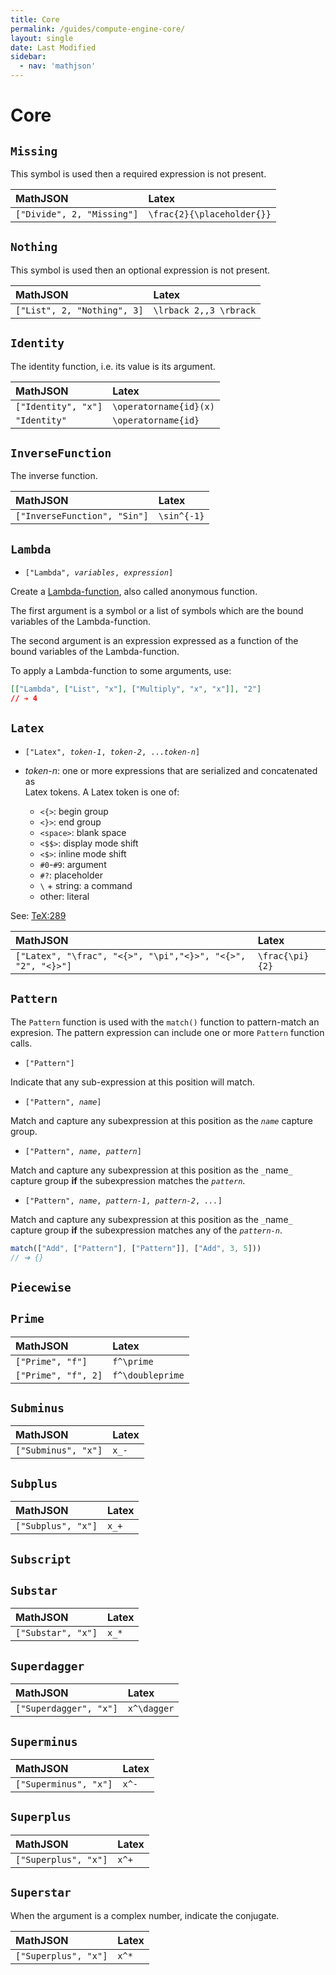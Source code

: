 ```yaml
---
title: Core
permalink: /guides/compute-engine-core/
layout: single
date: Last Modified
sidebar:
  - nav: 'mathjson'
---
```

<script type='module'>
    import {renderMathInDocument} from '//unpkg.com/mathlive/dist/mathlive.mjs';
    renderMathInDocument();
</script>

# Core


## `Missing`

This symbol is used then a required expression is not present.

| MathJSON                   | Latex                      |
| :------------------------- | :------------------------- |
| `["Divide", 2, "Missing"]` | `\frac{2}{\placeholder{}}` |

## `Nothing`

This symbol is used then an optional expression is not present.

| MathJSON                    | Latex                  |
| :-------------------------- | :--------------------- |
| `["List", 2, "Nothing", 3]` | `\lrback 2,,3 \rbrack` |

## `Identity`

The identity function, i.e. its value is its argument.

| MathJSON            | Latex                  |
| :------------------ | :--------------------- |
| `["Identity", "x"]` | `\operatorname{id}(x)` |
| `"Identity"`        | `\operatorname{id}`    |

## `InverseFunction`

The inverse function.

| MathJSON                     | Latex       |
| :--------------------------- | :---------- |
| `["InverseFunction", "Sin"]` | `\sin^{-1}` |

## `Lambda`

- `["Lambda", `_`variables`_`, `_`expression`_`]`

Create a [Lambda-function](https://en.wikipedia.org/wiki/Anonymous_function),
also called anonymous function.

The first argument is a symbol or a list of symbols which are the bound
variables of the Lambda-function.

The second argument is an expression expressed as a function of the bound
variables of the Lambda-function.

To apply a Lambda-function to some arguments, use:

```json
[["Lambda", ["List", "x"], ["Multiply", "x", "x"]], "2"]
// ➔ 4
```

## `Latex`

- `["Latex", `_`token-1`_`, `_`token-2`_`, ...`_`token-n`_`]`

- _token-n_: one or more expressions that are serialized and concatenated as  
  Latex tokens. A Latex token is one of:
  - `<{>`: begin group
  - `<}>`: end group
  - `<space>`: blank space
  - `<$$>`: display mode shift
  - `<$>`: inline mode shift
  - `#0`-`#9`: argument
  - `#?`: placeholder
  - `\` + string: a command
  - other: literal

See: [TeX:289](http://tug.org/texlive/devsrc/Build/source/texk/web2c/tex.web)

| MathJSON                                                    | Latex           |
| :---------------------------------------------------------- | :-------------- |
| `["Latex", "\frac", "<{>", "\pi","<}>", "<{>", "2", "<}>"]` | `\frac{\pi}{2}` |

## `Pattern`

The `Pattern` function is used with the `match()` function to pattern-match an
expresion. The pattern expression can include one or more `Pattern` function
calls.

- `["Pattern"]`

Indicate that any sub-expression at this position will match.

- `["Pattern", `_`name`_`]`

Match and capture any subexpression at this position as the _`name`_ capture
group.

- `["Pattern", `_`name`_`, `_`pattern`_`]`

Match and capture any subexpression at this position as the `_`name`_` capture
group **if** the subexpression matches the _`pattern`_.

- `["Pattern", `_`name`_`, `_`pattern-1`_`, `_`pattern-2`_`, `_`...`_`]`

Match and capture any subexpression at this position as the `_`name`_` capture
group **if** the subexpression matches any of the _`pattern-n`_.

```js
match(["Add", ["Pattern"], ["Pattern"]], ["Add", 3, 5]))
// ➔ {}
```

## `Piecewise`

## `Prime`

| MathJSON            | Latex            |
| :------------------ | :--------------- |
| `["Prime", "f"]`    | `f^\prime`       |
| `["Prime", "f", 2]` | `f^\doubleprime` |

## `Subminus`

| MathJSON            | Latex |
| :------------------ | :---- |
| `["Subminus", "x"]` | `x_-` |

## `Subplus`

| MathJSON           | Latex |
| :----------------- | :---- |
| `["Subplus", "x"]` | `x_+` |

## `Subscript`

## `Substar`

| MathJSON           | Latex |
| :----------------- | :---- |
| `["Substar", "x"]` | `x_*` |

## `Superdagger`

| MathJSON               | Latex       |
| :--------------------- | :---------- |
| `["Superdagger", "x"]` | `x^\dagger` |

## `Superminus`

| MathJSON              | Latex |
| :-------------------- | :---- |
| `["Superminus", "x"]` | `x^-` |

## `Superplus`

| MathJSON             | Latex |
| :------------------- | :---- |
| `["Superplus", "x"]` | `x^+` |

## `Superstar`

When the argument is a complex number, indicate the conjugate.

| MathJSON             | Latex |
| :------------------- | :---- |
| `["Superplus", "x"]` | `x^*` |
